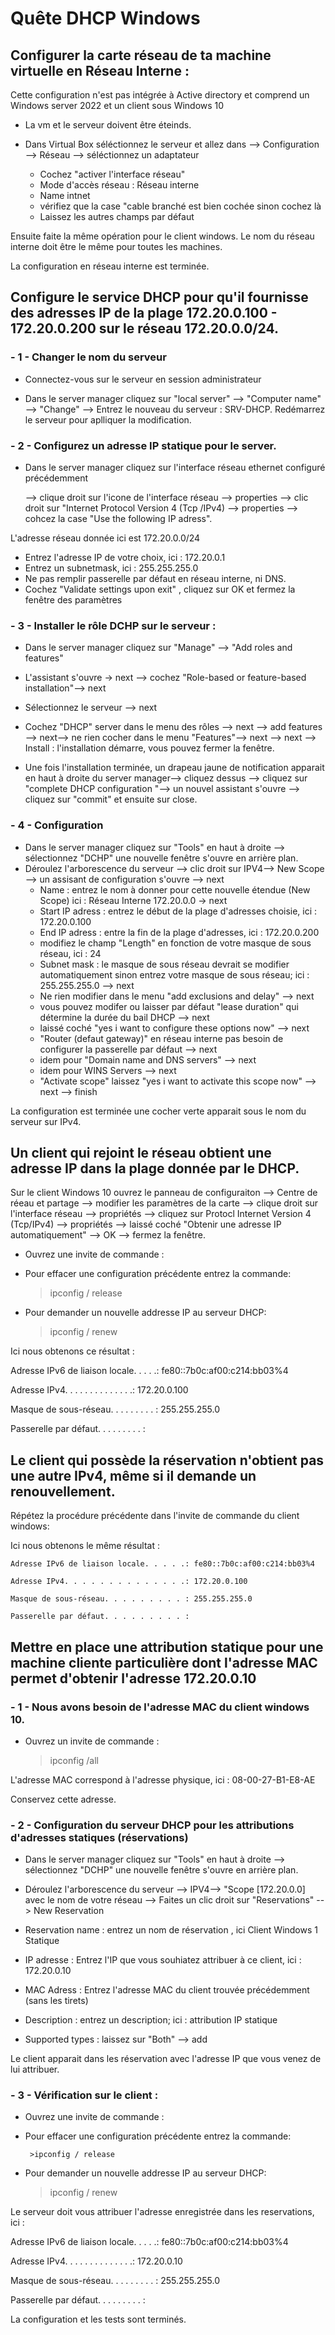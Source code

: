 # Quête DHCP Windows

## Configurer la carte réseau de ta machine virtuelle en Réseau Interne :

Cette configuration n'est pas intégrée à Active directory et comprend un Windows server 2022 et un client sous Windows 10

- La vm et le serveur doivent être éteinds.

- Dans Virtual Box séléctionnez le serveur et allez dans --> Configuration -->  Réseau --> séléctionnez un adaptateur

    - Cochez "activer l'interface réseau"
    - Mode d'accès réseau : Réseau interne
    - Name intnet
    - vérifiez que la case "cable branché est bien cochée sinon cochez là
    - Laissez les autres champs par défaut

Ensuite faite la même opération pour le client windows.
Le nom du réseau interne doit être le même pour toutes les machines.

La configuration en réseau interne est terminée.


## Configure le service DHCP pour qu'il fournisse des adresses IP de la plage 172.20.0.100 - 172.20.0.200 sur le réseau 172.20.0.0/24.

### - 1 - Changer le nom du serveur 

- Connectez-vous sur le serveur en session administrateur

- Dans le server manager cliquez sur "local server" --> "Computer name" --> "Change" --> Entrez le nouveau du serveur : SRV-DHCP. Redémarrez le serveur pour aplliquer la modification.

### - 2 - Configurez un adresse IP statique pour le server.

- Dans le server manager cliquez sur l'interface réseau ethernet configuré précédemment

    --> clique droit sur l'icone de l'interface réseau --> properties --> clic droit sur "Internet Protocol Version 4 (Tcp /IPv4) --> properties --> cohcez la case "Use the following IP adress".

L'adresse réseau donnée ici  est 172.20.0.0/24

- Entrez l'adresse IP de votre choix, ici : 172.20.0.1 
- Entrez un subnetmask, ici : 255.255.255.0
- Ne pas remplir passerelle par défaut en réseau interne, ni DNS.
- Cochez "Validate settings upon exit" , cliquez sur OK et fermez la fenêtre des paramètres


### - 3 - Installer le rôle DCHP sur le serveur : 

- Dans le server manager cliquez sur "Manage" --> "Add roles and features"
- L'assistant s'ouvre -> next --> cochez "Role-based or feature-based installation"--> next
- Sélectionnez le serveur --> next
- Cochez "DHCP" server dans le menu des rôles --> next --> add features --> next--> ne rien cocher dans le menu "Features"--> next --> next --> Install : l'installation démarre, vous pouvez fermer la fenêtre.

- Une fois l'installation terminée, un drapeau jaune de notification apparait en haut à droite du server manager--> cliquez dessus --> cliquez sur "complete DHCP configuration "--> un nouvel assistant s'ouvre --> cliquez sur "commit" et ensuite sur close.


### - 4 - Configuration 

- Dans le server manager cliquez sur "Tools" en haut à droite --> sélectionnez "DCHP" une nouvelle fenêtre s'ouvre en arrière plan. 
- Déroulez l'arborescence du serveur --> clic droit sur IPV4--> New Scope --> un assisant de configuration s'ouvre --> next
    - Name : entrez le nom à donner pour cette nouvelle étendue (New Scope) ici :   Réseau Interne 172.20.0.0 -> next
    - Start IP adress : entrez le début de la plage d'adresses choisie, ici : 172.20.0.100
    - End IP adress : entre la fin de la plage d'adresses, ici : 172.20.0.200
    - modifiez le champ "Length" en fonction de votre masque de sous réseau, ici : 24
    - Subnet mask : le masque de sous réseau devrait se modifier automatiquement sinon entrez votre masque de sous réseau; ici : 255.255.255.0 --> next 
    - Ne rien modifier dans le menu "add exclusions and delay" --> next
    - vous pouvez modifer ou laisser par défaut "lease duration" qui détermine la durée du bail DHCP --> next
    - laissé coché "yes i want to configure these options now" --> next
    - "Router (defaut gateway)" en réseau interne pas besoin de configurer la passerelle par défaut --> next
    - idem  pour "Domain name and DNS servers" --> next
    - idem pour WINS Servers --> next
    - "Activate scope" laissez "yes i want to activate this scope now" --> next --> finish
    
La configuration est terminée une cocher verte apparait sous le nom du serveur sur IPv4.


## Un client qui rejoint le réseau obtient une adresse IP dans la plage donnée par le DHCP.


Sur le client Windows 10 ouvrez le panneau de configuraiton --> Centre de réeau et partage --> modifier les paramètres de la carte --> clique droit sur l'interface réseau --> propriétés --> cliquez sur Protocl Internet Version 4 (Tcp/IPv4) --> propriétés --> laissé coché "Obtenir une adresse IP automatiquement" --> OK --> fermez la fenêtre.

- Ouvrez une invite de commande :

- Pour effacer une configuration précédente entrez la commande:

    >ipconfig / release

- Pour demander un nouvelle addresse IP au serveur DHCP:

    >ipconfig / renew

Ici nous obtenons ce résultat :

Adresse IPv6 de liaison locale. . . . .: fe80::7b0c:af00:c214:bb03%4

   Adresse IPv4. . . . . . . . . . . . . .: 172.20.0.100

   Masque de sous-réseau. . . . . . . . . : 255.255.255.0

   Passerelle par défaut. . . . . . . . . :

## Le client qui possède la réservation n'obtient pas une autre IPv4, même si il demande un renouvellement.

Répétez la procédure précédente dans l'invite de commande du client windows:

Ici nous obtenons le même résultat :

    Adresse IPv6 de liaison locale. . . . .: fe80::7b0c:af00:c214:bb03%4

    Adresse IPv4. . . . . . . . . . . . . .: 172.20.0.100

    Masque de sous-réseau. . . . . . . . . : 255.255.255.0

    Passerelle par défaut. . . . . . . . . :




## Mettre en place une attribution statique pour une machine cliente particulière dont l'adresse MAC permet d'obtenir l'adresse 172.20.0.10

### - 1 - Nous avons besoin de l'adresse MAC du client windows 10.

- Ouvrez un invite de commande :

    >ipconfig /all

L'adresse MAC correspond à l'adresse physique, ici : 08-00-27-B1-E8-AE

Conservez cette adresse.


### - 2 - Configuration du serveur DHCP pour les attributions d'adresses statiques (réservations)

- Dans le server manager cliquez sur "Tools" en haut à droite --> sélectionnez "DCHP" une nouvelle fenêtre s'ouvre en arrière plan. 

- Déroulez l'arborescence du serveur --> IPV4--> "Scope [172.20.0.0] avec le nom de votre réseau --> Faites un clic droit sur "Reservations" --> New Reservation

- Reservation name : entrez un nom de réservation , ici Client Windows 1 Statique
- IP adresse :  Entrez l'IP que vous souhiatez attribuer à ce client, ici : 172.20.0.10
- MAC Adress :  Entrez l'adresse MAC du client trouvée précédemment (sans les tirets)
- Description : entrez un description; ici : attribution IP statique
- Supported types : laissez sur "Both" --> add

Le client apparait dans les réservation avec l'adresse IP que vous venez de lui attribuer.


 ### - 3 - Vérification sur le client :

- Ouvrez une invite de commande :

-  Pour effacer une configuration précédente entrez la commande:

        >ipconfig / release

- Pour demander un nouvelle addresse IP au serveur DHCP:

    >ipconfig / renew

Le serveur doit vous attribuer l'adresse enregistrée dans les reservations, ici :

  Adresse IPv6 de liaison locale. . . . .: fe80::7b0c:af00:c214:bb03%4

   Adresse IPv4. . . . . . . . . . . . . .: 172.20.0.10

   Masque de sous-réseau. . . . . . . . . : 255.255.255.0

   Passerelle par défaut. . . . . . . . . :



La configuration et les tests sont terminés.   




